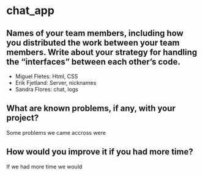 # chat_app

## Names of your team members, including how you distributed the work between your team members. Write about your strategy for handling the “interfaces” between each other’s code. 
* Miguel Fletes: Html, CSS
* Erik Fjetland: Server, nicknames
* Sandra Flores: chat, logs

## What are known problems, if any, with your project?
Some problems we came accross were 

## How would you improve it if you had more time?
If we had more time we would 

